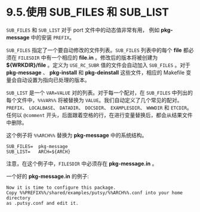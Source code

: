 # 9.5.使用 SUB\_FILES 和 SUB\_LIST

`SUB_FILES` 和 `SUB_LIST` 对于 port 文件中的动态值非常有用， 例如 **pkg-message** 中的安装 `PREFIX`。

`SUB_FILES` 指定了一个要自动修改的文件列表。`SUB_FILES` 列表中的每个 **file** 都必须在 `FILESDIR` 中有一个相应的 **file.in** 。修改后的版本将被创建为 **${WRKDIR}/file** 。定义为 `USE_RC_SUBR` 值的文件会自动加入 `SUB_FILES` 。对于 **pkg-message** 、 **pkg-install** 和 **pkg-deinstall** 这些文件，相应的 Makefile 变量会自动设置为指向已处理的版本。

`SUB_LIST` 是一个 `VAR=VALUE` 对的列表。对于每一个配对，在 `SUB_FILES` 中列出的每个文件中，`%%VAR%%` 将被替换为 `VALUE`。我们自动定义了几个常见的配对。`PREFIX`、 `LOCALBASE`、 `DATADIR`、 `DOCSDIR`、 `EXAMPLESDIR`、 `WWWDIR` 和 `ETCDIR`。任何以 `@comment` 开头，后面跟着空格的行，在进行变量替换后，都会从结果文件中删除。

这个例子将 `%%ARCH%%` 替换为 **pkg-message** 中的系统结构。

```shell-session
SUB_FILES=	pkg-message
SUB_LIST=	ARCH=${ARCH}
```

注意，在这个例子中，`FILESDIR` 中必须存在 **pkg-message.in** 。

一个好的 **pkg-message.in** 的例子:

```shell-session
Now it is time to configure this package.
Copy %%PREFIX%%/shared/examples/putsy/%%ARCH%%.conf into your home directory
as .putsy.conf and edit it.
```

